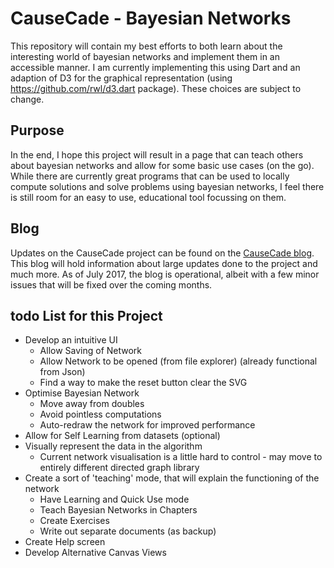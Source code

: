 # CauseCade - Bayesian Networks

This repository will contain my best efforts to both learn about the interesting world of bayesian networks and implement them in an accessible manner. I am currently implementing this using Dart and an adaption of D3 for the graphical representation (using https://github.com/rwl/d3.dart package). These choices are subject to change.

## Purpose ##

In the end, I hope this project will result in a page that can teach others about bayesian networks and allow for some basic use cases (on the go). While there are currently great programs that can be used to locally compute solutions and solve problems using bayesian networks, I feel there is still room for an easy to use, educational tool focussing on them.

## Blog  ##

Updates on the CauseCade project can be found on the [CauseCade blog](https://sandcrawler.github.io/CauseCade-blog/). This blog will hold information about large updates done to the project and much more. As of July 2017, the blog is operational, albeit with a few minor issues that will be fixed over the coming months.

## todo List for this Project ##

* Develop an intuitive UI
    * Allow Saving of Network
    * Allow Network to be opened (from file explorer) (already functional from Json)
    * Find a way to make the reset button clear the SVG
* Optimise Bayesian Network 
   * Move away from doubles
   * Avoid pointless computations
   * Auto-redraw the network for improved performance
* Allow for Self Learning from datasets (optional)
* Visually represent the data in the algorithm
   * Current network visualisation is a little hard to control - may move to entirely different directed graph library
* Create a sort of 'teaching' mode, that will explain the functioning of the network
   * Have Learning and Quick Use mode
   * Teach Bayesian Networks in Chapters
   * Create Exercises
   * Write out separate documents (as backup)
* Create Help screen
* Develop Alternative Canvas Views

